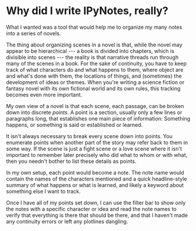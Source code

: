 # Why did I write IPyNotes, really?

What I wanted was a tool that would help me to organize my many notes into a series of novels.

The thing about organizing scenes in a novel is that, while the novel may appear to be hierarchical --- a book is divided into chapters, which is divisible into scenes --- the reality is that narrative threads run through many of the scenes in a book. For the sake of continuity, you have to keep track of what characters do and what happens to them, where object are and what's done with them, the locations of things, and (sometimes) the development of ideas or themes. When you're writing a science fiction or fantasy novel with its own fictional world and its own rules, this tracking becomes even more important.

My own view of a novel is that each scene, each passage, can be broken down into discrete *points*. A point is a section, usually only a few lines or paragraphs long, that establishes one main piece of information: Something happens, or something is said or established or learned.

It isn't always necessary to break every scene down into points. You enumerate points when another part of the story may refer back to them in some way. If the scene is just a fight scene or a love scene where it isn't important to remember later precisely who did what to whom or with what, then you needn't bother to list these details as points.

In my own setup, each point would become a note. The note name would contain the names of the characters mentioned and a quick headline-style summary of what happens or what is learned, and likely a keyword about something else I want to track.

Once I have all of my points set down, I can use the filter bar to show only the notes with a specific character or idea and read the note names to verify that everything is there that should be there, and that I haven't made any continuity errors or left any plotlines dangling.

